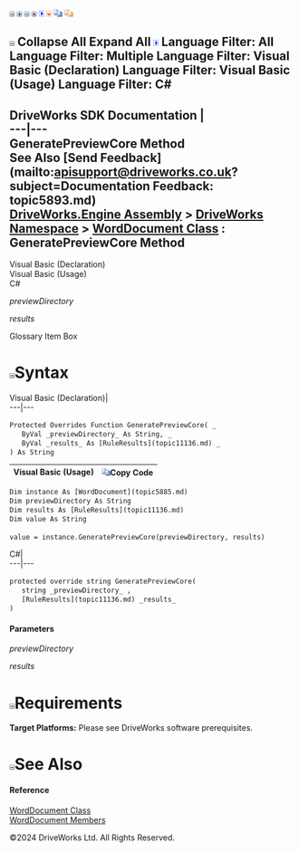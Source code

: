 ![](dotnetimages/collapse.gif) ![](dotnetimages/expand.gif) ![](dotnetimages/collapse.gif) ![](dotnetimages/expand.gif) ![](dotnetimages/drpdown.gif) ![](dotnetimages/drpdown_orange.gif) ![](dotnetimages/copycode.gif) ![](dotnetimages/copycodeHighlight.gif)

![](dotnetimages/collapse.gif) Collapse All Expand All ![](dotnetimages/drpdown.gif) Language Filter: All  Language Filter: Multiple  Language Filter: Visual Basic (Declaration) Language Filter: Visual Basic (Usage) Language Filter: C#  
---  
DriveWorks SDK Documentation  |   
---|---  
GeneratePreviewCore Method   
See Also [Send Feedback](mailto:apisupport@driveworks.co.uk?subject=Documentation Feedback: topic5893.md)  
[DriveWorks.Engine Assembly](topic2156.md) > [DriveWorks Namespace](topic2159.md) > [WordDocument Class](topic5885.md) : GeneratePreviewCore Method  
---  
  
Visual Basic (Declaration)    
Visual Basic (Usage)    
C# 

_previewDirectory_
    

_results_
    

Glossary Item Box

# ![](dotnetimages/collapse.gif)Syntax

Visual Basic (Declaration)|   
---|---  
      
    
    Protected Overrides Function GeneratePreviewCore( _
       ByVal _previewDirectory_ As String, _
       ByVal _results_ As [RuleResults](topic11136.md) _
    ) As String  
  
Visual Basic (Usage)| ![](dotnetimages/copycode.gif)Copy Code  
---|---  
      
    
    Dim instance As [WordDocument](topic5885.md)
    Dim previewDirectory As String
    Dim results As [RuleResults](topic11136.md)
    Dim value As String
     
    value = instance.GeneratePreviewCore(previewDirectory, results)  
  
C#|   
---|---  
      
    
    protected override string GeneratePreviewCore( 
       string _previewDirectory_ ,
       [RuleResults](topic11136.md) _results_
    )  
  
#### Parameters

 _previewDirectory_
    
_results_
    

# ![](dotnetimages/collapse.gif)Requirements

**Target Platforms:** Please see DriveWorks software prerequisites.

# ![](dotnetimages/collapse.gif)See Also

#### Reference

[WordDocument Class](topic5885.md)   
[WordDocument Members](topic5886.md)

©2024 DriveWorks Ltd. All Rights Reserved.
